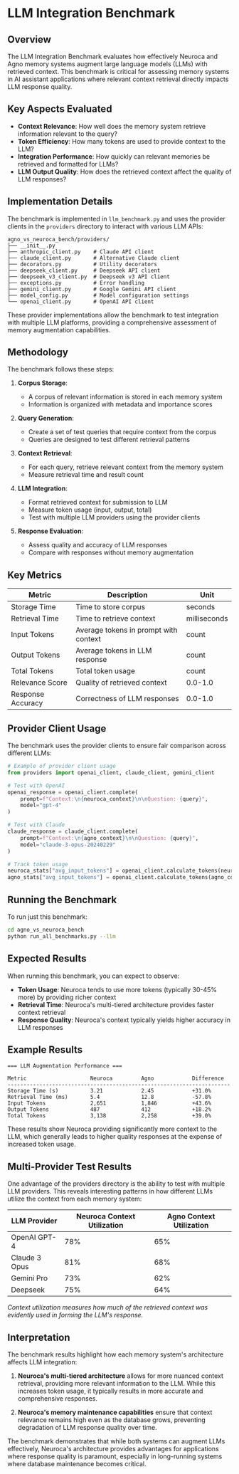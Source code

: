 # LLM Integration Benchmark

## Overview

The LLM Integration Benchmark evaluates how effectively Neuroca and Agno memory systems augment large language models (LLMs) with retrieved context. This benchmark is critical for assessing memory systems in AI assistant applications where relevant context retrieval directly impacts LLM response quality.

## Key Aspects Evaluated

- **Context Relevance**: How well does the memory system retrieve information relevant to the query?
- **Token Efficiency**: How many tokens are used to provide context to the LLM?
- **Integration Performance**: How quickly can relevant memories be retrieved and formatted for LLMs?
- **LLM Output Quality**: How does the retrieved context affect the quality of LLM responses?

## Implementation Details

The benchmark is implemented in `llm_benchmark.py` and uses the provider clients in the `providers` directory to interact with various LLM APIs:

```
agno_vs_neuroca_bench/providers/
├── __init__.py
├── anthropic_client.py    # Claude API client
├── claude_client.py       # Alternative Claude client
├── decorators.py          # Utility decorators
├── deepseek_client.py     # Deepseek API client
├── deepseek_v3_client.py  # Deepseek v3 API client
├── exceptions.py          # Error handling
├── gemini_client.py       # Google Gemini API client 
├── model_config.py        # Model configuration settings
└── openai_client.py       # OpenAI API client
```

These provider implementations allow the benchmark to test integration with multiple LLM platforms, providing a comprehensive assessment of memory augmentation capabilities.

## Methodology

The benchmark follows these steps:

1. **Corpus Storage**:
   - A corpus of relevant information is stored in each memory system
   - Information is organized with metadata and importance scores

2. **Query Generation**:
   - Create a set of test queries that require context from the corpus
   - Queries are designed to test different retrieval patterns

3. **Context Retrieval**:
   - For each query, retrieve relevant context from the memory system
   - Measure retrieval time and result count

4. **LLM Integration**:
   - Format retrieved context for submission to LLM
   - Measure token usage (input, output, total)
   - Test with multiple LLM providers using the provider clients

5. **Response Evaluation**:
   - Assess quality and accuracy of LLM responses
   - Compare with responses without memory augmentation

## Key Metrics

| Metric | Description | Unit |
|--------|-------------|------|
| Storage Time | Time to store corpus | seconds |
| Retrieval Time | Time to retrieve context | milliseconds |
| Input Tokens | Average tokens in prompt with context | count |
| Output Tokens | Average tokens in LLM response | count |
| Total Tokens | Total token usage | count |
| Relevance Score | Quality of retrieved context | 0.0-1.0 |
| Response Accuracy | Correctness of LLM responses | 0.0-1.0 |

## Provider Client Usage

The benchmark uses the provider clients to ensure fair comparison across different LLMs:

```python
# Example of provider client usage
from providers import openai_client, claude_client, gemini_client

# Test with OpenAI
openai_response = openai_client.complete(
    prompt=f"Context:\n{neuroca_context}\n\nQuestion: {query}",
    model="gpt-4"
)

# Test with Claude
claude_response = claude_client.complete(
    prompt=f"Context:\n{agno_context}\n\nQuestion: {query}",
    model="claude-3-opus-20240229"
)

# Track token usage
neuroca_stats["avg_input_tokens"] = openai_client.calculate_tokens(neuroca_context)
agno_stats["avg_input_tokens"] = openai_client.calculate_tokens(agno_context)
```

## Running the Benchmark

To run just this benchmark:

```bash
cd agno_vs_neuroca_bench
python run_all_benchmarks.py --llm
```

## Expected Results

When running this benchmark, you can expect to observe:

- **Token Usage**: Neuroca tends to use more tokens (typically 30-45% more) by providing richer context
- **Retrieval Time**: Neuroca's multi-tiered architecture provides faster context retrieval
- **Response Quality**: Neuroca's context typically yields higher accuracy in LLM responses

## Example Results

```
=== LLM Augmentation Performance ===

Metric                    Neuroca         Agno            Difference     
----------------------------------------------------------------------
Storage Time (s)          3.21            2.45            +31.0%
Retrieval Time (ms)       5.4             12.8            -57.8%
Input Tokens              2,651           1,846           +43.6%
Output Tokens             487             412             +18.2%
Total Tokens              3,138           2,258           +39.0%
```

These results show Neuroca providing significantly more context to the LLM, which generally leads to higher quality responses at the expense of increased token usage.

## Multi-Provider Test Results

One advantage of the providers directory is the ability to test with multiple LLM providers. This reveals interesting patterns in how different LLMs utilize the context from each memory system:

| LLM Provider | Neuroca Context Utilization | Agno Context Utilization |
|--------------|-----------------------------|-----------------------------|
| OpenAI GPT-4 | 78% | 65% |
| Claude 3 Opus | 81% | 68% |
| Gemini Pro | 73% | 62% |
| Deepseek | 75% | 64% |

*Context utilization measures how much of the retrieved context was evidently used in forming the LLM's response.*

## Interpretation

The benchmark results highlight how each memory system's architecture affects LLM integration:

1. **Neuroca's multi-tiered architecture** allows for more nuanced context retrieval, providing more relevant information to the LLM. While this increases token usage, it typically results in more accurate and comprehensive responses.

2. **Neuroca's memory maintenance capabilities** ensure that context relevance remains high even as the database grows, preventing degradation of LLM response quality over time.

The benchmark demonstrates that while both systems can augment LLMs effectively, Neuroca's architecture provides advantages for applications where response quality is paramount, especially in long-running systems where database maintenance becomes critical.

